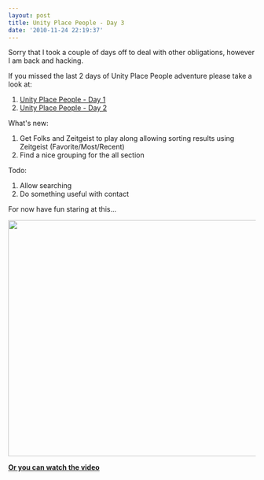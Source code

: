```yaml
---
layout: post
title: Unity Place People - Day 3
date: '2010-11-24 22:19:37'
---
```


Sorry that I took a couple of days off to deal with other obligations, however I am back and hacking.

If you missed the last 2 days of Unity Place People adventure please take a look at:
<ol>
	<li><a href="http://geekyogre.com/2010/11/unity-place-people/">Unity Place People - Day 1</a></li>
	<li><a href="http://geekyogre.com/2010/11/unity-place-people-day-2/">Unity Place People - Day 2</a></li>
</ol>
What's new:
<ol>
	<li>Get Folks and Zeitgeist to play along allowing sorting results using Zeitgeist (Favorite/Most/Recent)</li>
	<li>Find a nice grouping for the all section</li>
</ol>
Todo:
<ol>
	<li>Allow searching</li>
	<li>Do something useful with contact</li>
</ol>
For now have fun staring at this...

<a href="http://geekyogre.com/content/images/2010/11/Screenshot1.png"><img class="alignnone size-full wp-image-1671" title="Screenshot" src="http://geekyogre.com/content/images/2010/11/Screenshot1.png" alt="" width="768" height="480" /></a>

<strong><a href="http://www.youtube.com/watch?v=PZ3r3iCihGw">Or you can watch the video</a></strong>

<object classid="clsid:d27cdb6e-ae6d-11cf-96b8-444553540000" width="480" height="385" codebase="http://download.macromedia.com/pub/shockwave/cabs/flash/swflash.cab#version=6,0,40,0"><param name="allowFullScreen" value="true" /><param name="allowscriptaccess" value="always" /><param name="src" value="http://www.youtube.com/v/PZ3r3iCihGw?fs=1&amp;hl=en_US" /><param name="allowfullscreen" value="true" /><embed type="application/x-shockwave-flash" width="480" height="385" src="http://www.youtube.com/v/PZ3r3iCihGw?fs=1&amp;hl=en_US" allowscriptaccess="always" allowfullscreen="true"></embed></object>
